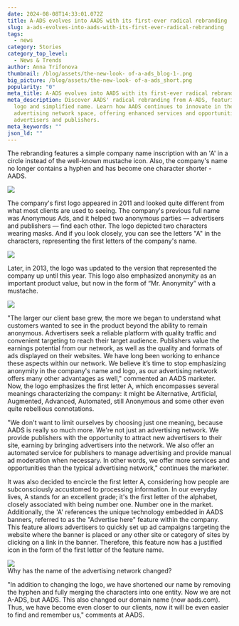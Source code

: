 ```yaml
---
date: 2024-08-08T14:33:01.072Z
title: A-ADS evolves into AADS with its first-ever radical rebranding
slug: a-ads-evolves-into-aads-with-its-first-ever-radical-rebranding
tags:
  - news
category: Stories
category_top_level:
  - News & Trends
author: Anna Trifonova
thumbnail: /blog/assets/the-new-look- of-a-ads_blog-1-.png
big_picture: /blog/assets/the-new-look- of-a-ads_short.png
popularity: "0"
meta_title: A-ADS evolves into AADS with its first-ever radical rebranding | AADS Blog
meta_description: Discover AADS' radical rebranding from A-ADS, featuring a new
  logo and simplified name. Learn how AADS continues to innovate in the
  advertising network space, offering enhanced services and opportunities for
  advertisers and publishers.
meta_keywords: ""
json_ld: ""
---
```

The rebranding features a simple company name inscription with an 'A' in a circle instead of the well-known mustache icon. Also, the company's name no longer contains a hyphen and has become one character shorter - AADS.

![](/blog/assets/the-new-look- of-a-ads_blog.png)

The company's first logo appeared in 2011 and looked quite different from what most clients are used to seeing. The company's previous full name was Anonymous Ads, and it helped two anonymous parties — advertisers and publishers — find each other. The logo depicted two characters wearing masks. And if you look closely, you can see the letters "A" in the characters, representing the first letters of the company's name.

![](/blog/assets/screenshot-6-.png)

Later, in 2013, the logo was updated to the version that represented the company up until this year. This logo also emphasized anonymity as an important product value, but now in the form of “Mr. Anonymity” with a mustache. 

![](/blog/assets/logos.png)

"The larger our client base grew, the more we began to understand what customers wanted to see in the product beyond the ability to remain anonymous. Advertisers seek a reliable platform with quality traffic and convenient targeting to reach their target audience. Publishers value the earnings potential from our network, as well as the quality and formats of ads displayed on their websites. We have long been working to enhance these aspects within our network. We believe it’s time to stop emphasizing anonymity in the company's name and logo, as our advertising network offers many other advantages as well," commented an AADS marketer.\
Now, the logo emphasizes the first letter A, which encompasses several meanings characterizing the company: it might be Alternative, Artificial, Augmented, Advanced, Automated, still Anonymous and some other even quite rebellious connotations. 

"We don't want to limit ourselves by choosing just one meaning, because AADS is really so much more. We're not just an advertising network. We provide publishers with the opportunity to attract new advertisers to their site, earning by bringing advertisers into the network. We also offer an automated service for publishers to manage advertising and provide manual ad moderation when necessary. In other words, we offer more services and opportunities than the typical advertising network," continues the marketer.

It was also decided to encircle the first letter A, considering how people are subconsciously accustomed to processing information. In our everyday lives, A stands for an excellent grade; it's the first letter of the alphabet, closely associated with being number one. Number one in the market.\
Additionally, the 'A' references the unique technology embedded in AADS banners, referred to as the "Advertise here" feature within the company. This feature allows advertisers to quickly set up ad campaigns targeting the website where the banner is placed or any other site or category of sites by clicking on a link in the banner. Therefore, this feature now has a justified icon in the form of the first letter of the feature name.

![](https://lh7-us.googleusercontent.com/hVccODDFfqIDykbFF8YZHBgq8O-Q1drUejMffrmDbNJtmn9rg7rlmzjGureHe_TU6g7w9If62QoN_mV-npkscHuGA85mpr2rxV03uYnWY6hjtEZ6yjV1knOM63yQW4HMnR46n8ged_t6uRUtl9mTG7I)\
Why has the name of the advertising network changed?

"In addition to changing the logo, we have shortened our name by removing the hyphen and fully merging the characters into one entity. Now we are not A-ADS, but AADS. This also changed our domain name (now aads.com). Thus, we have become even closer to our clients, now it will be even easier to find and remember us," comments at AADS.